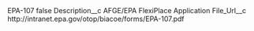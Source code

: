<?xml version="1.0" encoding="UTF-8"?>
<CustomMetadata xmlns="http://soap.sforce.com/2006/04/metadata" xmlns:xsi="http://www.w3.org/2001/XMLSchema-instance" xmlns:xsd="http://www.w3.org/2001/XMLSchema">
    <label>EPA-107</label>
    <protected>false</protected>
    <values>
        <field>Description__c</field>
        <value xsi:type="xsd:string">AFGE/EPA FlexiPlace Application</value>
    </values>
    <values>
        <field>File_Url__c</field>
        <value xsi:type="xsd:string">http://intranet.epa.gov/otop/biacoe/forms/EPA-107.pdf</value>
    </values>
</CustomMetadata>
